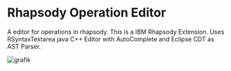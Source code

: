 # Rhapsody Operation Editor
A editor for operations in rhapsody. This is a IBM Rhapsody Extension. Uses RSyntaxTextarea java C++ Editor with AutoComplete and Eclipse CDT as AST Parser.

![grafik](https://user-images.githubusercontent.com/79119288/136169436-3355a538-4f5d-4f35-8f1a-ec2cf0712e50.png)
